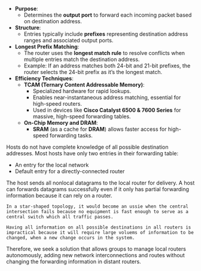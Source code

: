 - **Purpose**:
    - Determines the **output port** to forward each incoming packet based on destination address.
- **Structure**:
    - Entries typically include **prefixes** representing destination address ranges and associated output ports.
- **Longest Prefix Matching**:
    - The router uses the **longest match rule** to resolve conflicts when multiple entries match the destination address.
    - Example: If an address matches both 24-bit and 21-bit prefixes, the router selects the 24-bit prefix as it’s the longest match.
- **Efficiency Techniques**:
    - **TCAM (Ternary Content Addressable Memory)**:
        - Specialized hardware for rapid lookups.
        - Enables near-instantaneous address matching, essential for high-speed routers.
        - Used in devices like **Cisco Catalyst 6500 & 7600 Series** for massive, high-speed forwarding tables.
    - **On-Chip Memory and DRAM**:
        - **SRAM** (as a cache for **DRAM**) allows faster access for high-speed forwarding tasks.

Hosts do not have complete knowledge of all possible destination addresses. Most hosts have only two entries in their forwarding table:

* An entry for the local network
* Default entry for a directly-connected router

The host sends all nonlocal datagrams to the local router for delivery. 
A host can forwards datagrams successfully even if it only has partial forwarding information because it can rely on a router.

```Example
In a star-shaped topology, it would become an ussie when the central intersection fails because no equipment is fast enough to serve as a central switch which all traffic passes.

Having all information on all possible destinations in all routers is impractical because it will require large voluems of information to be changed, when a new change occurs in the system.
```

Therefore, we seek a solution that allows groups to manage local routers autonomously, adding new network interconnections and routes without changing the forwarding information in distant routers.